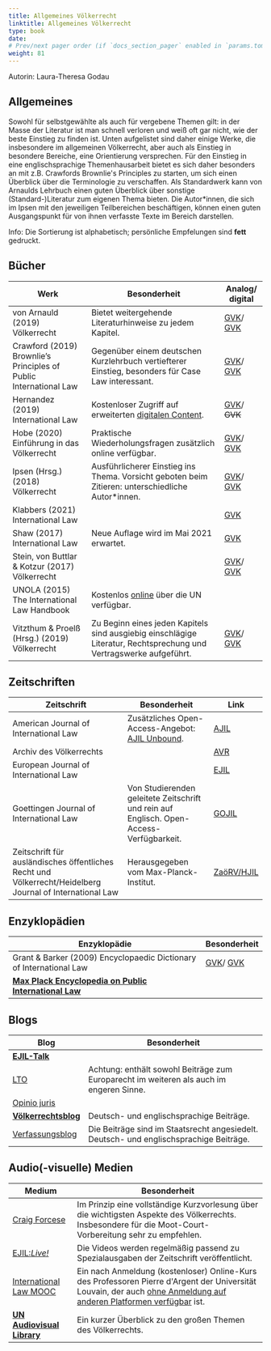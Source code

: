 ```yaml
---
title: Allgemeines Völkerrecht
linktitle: Allgemeines Völkerrecht
type: book
date: 
# Prev/next pager order (if `docs_section_pager` enabled in `params.toml`)
weight: 81
---
```

Autorin: Laura-Theresa Godau

## Allgemeines

Sowohl für selbstgewählte als auch für vergebene Themen gilt: in der Masse der Literatur ist man schnell verloren und weiß oft gar nicht, wie der beste Einstieg zu finden ist. Unten aufgelistet sind daher einige Werke, die insbesondere im allgemeinen Völkerrecht, aber auch als Einstieg in besondere Bereiche, eine Orientierung versprechen. Für den Einstieg in eine englischsprachige Themenhausarbeit bietet es sich daher besonders an mit z.B. Crawfords Brownlie's Principles zu starten, um sich einen Überblick über die Terminologie zu verschaffen. Als Standardwerk kann von Arnaulds Lehrbuch einen guten Überblick über sonstige (Standard-)Literatur zum eigenen Thema bieten. Die Autor*innen, die sich im Ipsen mit den jeweiligen Teilbereichen beschäftigen, können einen guten Ausgangspunkt für von ihnen verfasste Texte im Bereich darstellen.

Info: Die Sortierung ist alphabetisch; persönliche Empfelungen sind **fett** gedruckt.

## Bücher

|Werk|Besonderheit|Analog/ digital|
|-|-|-|
|von Arnauld (2019) Völkerrecht|Bietet weitergehende Literaturhinweise zu jedem Kapitel.|[GVK](https://kxp.k10plus.de/DB=2.1/PPNSET?PPN=1670402029)/ [GVK](https://kxp.k10plus.de/DB=2.1/PPNSET?PPN=1679999087)|
|Crawford (2019) Brownlie’s Principles of Public International Law|Gegenüber einem deutschen Kurzlehrbuch vertiefterer Einstieg, besonders für Case Law interessant.|[GVK](https://kxp.k10plus.de/DB=2.1/PPNSET?PPN=1067512896)/ [GVK](https://kxp.k10plus.de/DB=2.1/PPNSET?PPN=1684945178)|
|Hernandez (2019) International Law| Kostenloser Zugriff auf erweiterten [digitalen Content](https://learninglink.oup.com/access/hernandez-resources#tag_all-chapters).| [GVK](https://kxp.k10plus.de/DB=2.1/PPNSET?PPN=1067519181)/ ~~GVK~~|
|Hobe (2020) Einführung in das Völkerrecht|Praktische Wiederholungsfragen zusätzlich online verfügbar.|[GVK](https://kxp.k10plus.de/DB=2.1/PPNSET?PPN=1686112904)/ [GVK](https://kxp.k10plus.de/DB=2.1/PPNSET?PPN=1698357508)|
|Ipsen (Hrsg.) (2018) Völkerrecht|Ausführlicherer Einstieg ins Thema. Vorsicht geboten beim Zitieren: unterschiedliche Autor*innen.| [GVK](https://kxp.k10plus.de/DB=2.1/PPNSET?PPN=896763765)/ [GVK](https://kxp.k10plus.de/DB=2.1/PPNSET?PPN=1684385296)|
|Klabbers (2021) International Law || [GVK](https://kxp.k10plus.de/DB=2.1/PPNSET?PPN=173428594X)|
|Shaw (2017) International Law|Neue Auflage wird im Mai 2021 erwartet.|[GVK](https://kxp.k10plus.de/DB=2.1/PPNSET?PPN=889695296)|
|Stein, von Buttlar & Kotzur (2017) Völkerrecht|| [GVK](https://kxp.k10plus.de/DB=2.1/PPNSET?PPN=864021410)/ [GVK](https://kxp.k10plus.de/DB=2.1/PPNSET?PPN=896763765)|
|UNOLA (2015) The International Law Handbook|Kostenlos [online](https://legal.un.org/avl/handbook.html) über die UN verfügbar.|
|Vitzthum & Proelß (Hrsg.) (2019) Völkerrecht|Zu Beginn eines jeden Kapitels sind ausgiebig einschlägige Literatur, Rechtsprechung und Vertragswerke aufgeführt.| [GVK](https://kxp.k10plus.de/DB=2.1/PPNSET?PPN=1049167104)/ [GVK](https://kxp.k10plus.de/DB=2.1/PPNSET?PPN=1678596124)|

## Zeitschriften

|Zeitschrift|Besonderheit|Link|
|-|-|-|
|American Journal of International Law|Zusätzliches Open-Access-Angebot: [AJIL Unbound](https://www.cambridge.org/core/journals/american-journal-of-international-law/information/ajil-unbound-open-access-information).|[AJIL](https://www.cambridge.org/core/journals/american-journal-of-international-law)|
|Archiv des Völkerrechts||[AVR](https://www.mohrsiebeck.com/zeitschrift/archiv-des-voelkerrechts-avr)|
|European Journal of International Law||[EJIL](http://www.ejil.org/)|
|Goettingen Journal of International Law|Von Studierenden geleitete Zeitschrift und rein auf Englisch. Open-Access-Verfügbarkeit.|[GOJIL](https://www.gojil.eu/)
|Zeitschrift für ausländisches öffentliches Recht und Völkerrecht/Heidelberg Journal of International Law|Herausgegeben vom Max-Planck-Institut.|[ZaöRV/HJIL](https://www.zaoerv.de/)

## Enzyklopädien

|Enzyklopädie|Besonderheit|
|-|-|
|Grant & Barker (2009) Encyclopaedic Dictionary of International Law| [GVK](https://kxp.k10plus.de/DB=2.1/PPNSET?PPN=598920889)/ [GVK](https://kxp.k10plus.de/DB=2.1/PPNSET?PPN=1654995657)|
|[**Max Plack Encyclopedia on Public International Law**](https://opil.ouplaw.com/home/mpil)|

## Blogs

|Blog|Besonderheit|
|-|-|
|[**EJIL-Talk**](https://www.ejiltalk.org/)|
|[LTO](https://www.lto.de/rechtsgebiete/europarecht-voelkerrecht/)|Achtung: enthält sowohl Beiträge zum Europarecht im weiteren als auch im engeren Sinne.|
|[Opinio juris](http://opiniojuris.org/)|
|[**Völkerrechtsblog**](https://voelkerrechtsblog.org/de/)| Deutsch- und englischsprachige Beiträge.|
|[Verfassungsblog](https://verfassungsblog.de/)|Die Beiträge sind im Staatsrecht angesiedelt. Deutsch- und englischsprachige Beiträge.|

## Audio(-visuelle) Medien

|Medium|Besonderheit|
|-|-|
[Craig Forcese](https://www.craigforcese.com/podcasts)|Im Prinzip eine vollständige Kurzvorlesung über die wichtigsten Aspekte des Völkerrechts. Insbesondere für die Moot-Court-Vorbereitung sehr zu empfehlen.
|[EJIL:*Live!*](http://ejil.org/live.php)|Die Videos werden regelmäßig passend zu Spezialausgaben der Zeitschrift veröffentlicht.|
|[International Law MOOC](https://www.edx.org/course/international-law)|Ein nach Anmeldung (kostenloser) Online-Kurs des Professoren Pierre d'Argent der Universität Louvain, der auch [ohne Anmeldung auf anderen Platformen verfügbar](https://www.youtube.com/channel/UCGasG4aiJ2_8ar-EXGHI1kQ/about?disable_polymer=1) ist.
|[**UN Audiovisual Library**](https://legal.un.org/avl/intro/introduction.html?tab=2)|Ein kurzer Überblick zu den großen Themen des Völkerrechts.|
